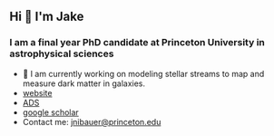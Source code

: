 ## Hi 👋 I'm Jake
### I am a final year PhD candidate at Princeton University in astrophysical sciences 

- 🔭 I am currently working on modeling stellar streams to map and measure dark matter in galaxies.
- [website](http://jnibauer.github.io)
- [ADS](https://ui.adsabs.harvard.edu/search/q=author%3A%22Nibauer%2C%20Jacob%22&sort=date%20desc%2C%20bibcode%20desc&p_=0)
- [google scholar](https://scholar.google.com/citations?hl=en&user=KJs9JhsAAAAJ)
- Contact me: jnibauer@princeton.edu

